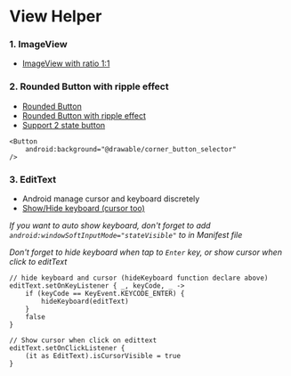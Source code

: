 # View Helper

### 1. ImageView
- [ImageView with ratio 1:1](./ImageView/SquareImageView.kt)

### 2. Rounded Button with ripple effect
- [Rounded Button](./Button/selected_rounded_shape.xml)
- [Rounded Button with ripple effect](./Button/rounded_shape.xml)
- [Support 2 state button](./Button/corner_button_selector.xml)
```
<Button
    android:background="@drawable/corner_button_selector"
/>
```

### 3. EditText
- Android manage cursor and keyboard discretely
- [Show/Hide keyboard (cursor too)](./EditText/EditTextUtil.kt)

*If you want to auto show keyboard, don't forget to add `android:windowSoftInputMode="stateVisible"` to <activity> in Manifest file*

*Don't forget to hide keyboard when tap to `Enter` key, or show cursor when click to editText*

```
// hide keyboard and cursor (hideKeyboard function declare above)
editText.setOnKeyListener { _, keyCode, _ ->
    if (keyCode == KeyEvent.KEYCODE_ENTER) {
        hideKeyboard(editText)
    }
    false
}

// Show cursor when click on edittext
editText.setOnClickListener {
    (it as EditText).isCursorVisible = true
}
```
